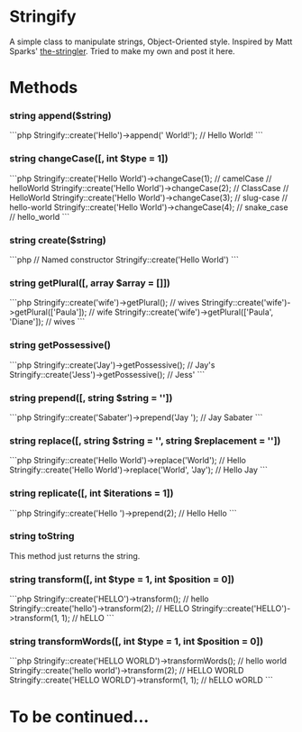 # Stringify
A simple class to manipulate strings, Object-Oriented style. Inspired by Matt Sparks' <a href="https://github.com/mattsparks/the-stringler">the-stringler</a>. Tried to make my own and post it here.

# Methods
<h3>string append($string)</h3>
```php
  Stringify::create('Hello')->append(' World!');
  // Hello World!
```


<h3>string changeCase([, int $type = 1])</h3>
```php
  Stringify::create('Hello World')->changeCase(1); // camelCase
  // helloWorld
  Stringify::create('Hello World')->changeCase(2); // ClassCase
  // HelloWorld
  Stringify::create('Hello World')->changeCase(3); // slug-case
  // hello-world
  Stringify::create('Hello World')->changeCase(4); // snake_case
  // hello_world
```


<h3>string create($string)</h3>
```php
  // Named constructor
  Stringify::create('Hello World')
```


<h3>string getPlural([, array $array = []])</h3>
```php
  Stringify::create('wife')->getPlural();
  // wives
  Stringify::create('wife')->getPlural(['Paula']);
  // wife
  Stringify::create('wife')->getPlural(['Paula', 'Diane']);
  // wives
```


<h3>string getPossessive()</h3>
```php
  Stringify::create('Jay')->getPossessive();
  // Jay's
  Stringify::create('Jess')->getPossessive();
  // Jess'
```


<h3>string prepend([, string $string = ''])</h3>
```php
  Stringify::create('Sabater')->prepend('Jay ');
  // Jay Sabater
```


<h3>string replace([, string $string = '', string $replacement = ''])</h3>
```php
  Stringify::create('Hello World')->replace('World');
  // Hello
  Stringify::create('Hello World')->replace('World', 'Jay');
  // Hello Jay
```


<h3>string replicate([, int $iterations = 1])</h3>
```php
  Stringify::create('Hello ')->prepend(2);
  // Hello Hello 
```


<h3>string toString</h3>
This method just returns the string.


<h3>string transform([, int $type = 1, int $position = 0])</h3>
```php
  Stringify::create('HELLO')->transform();
  // hello
  Stringify::create('hello')->transform(2);
  // HELLO
  Stringify::create('HELLO')->transform(1, 1);
  // hELLO
```


<h3>string transformWords([, int $type = 1, int $position = 0])</h3>
```php
  Stringify::create('HELLO WORLD')->transformWords();
  // hello world
  Stringify::create('hello world')->transform(2);
  // HELLO WORLD
  Stringify::create('HELLO WORLD')->transform(1, 1);
  // hELLO wORLD
```


<h1>To be continued...</h1>
